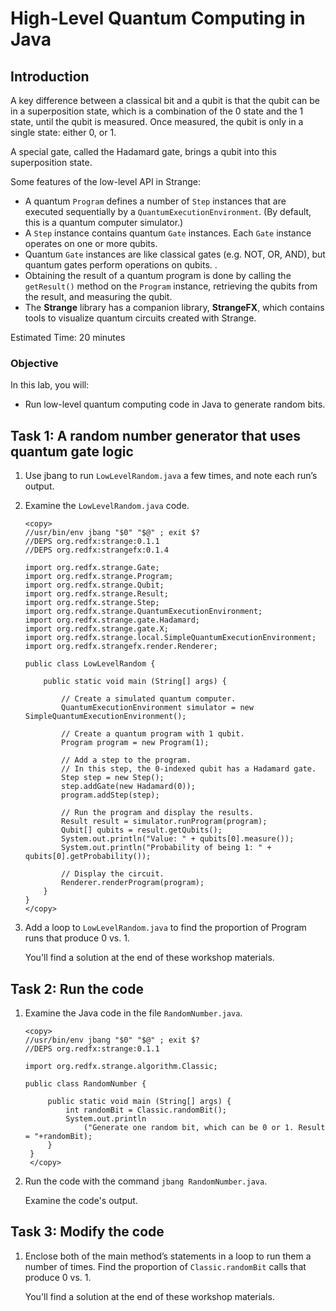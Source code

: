 # High-Level Quantum Computing in Java

## Introduction

A key difference between a classical bit and a qubit is that the qubit can be in a superposition state, which is a combination of the 0 state and the 1 state, until the qubit is measured. Once measured, the qubit is only in a single state: either 0, or 1.

A special gate, called the Hadamard gate, brings a qubit into this superposition state.

Some features of the low-level API in Strange:
* A quantum `Program` defines a number of `Step` instances that are executed sequentially by a `QuantumExecutionEnvironment`. (By default, this is a quantum computer simulator.)
* A `Step` instance contains quantum `Gate` instances. Each `Gate` instance operates on one or more qubits.
* Quantum `Gate` instances are like classical gates (e.g. NOT, OR, AND), but quantum gates perform operations on qubits. . 
* Obtaining the result of a quantum program is done by calling the `getResult()` method on the `Program` instance, retrieving the qubits from the result, and measuring the qubit. 
* The **Strange** library has a companion library, **StrangeFX**, which contains tools to visualize quantum circuits created with Strange. 



Estimated Time: 20 minutes

### Objective

In this lab, you will:
* Run low-level quantum computing code in Java to generate random bits.


## Task 1: A random number generator that uses quantum gate logic

1. Use jbang to run `LowLevelRandom.java` a few times, and note each run’s output.

2. Examine the `LowLevelRandom.java` code.

   ```
   <copy>
   //usr/bin/env jbang "$0" "$@" ; exit $?
   //DEPS org.redfx:strange:0.1.1
   //DEPS org.redfx:strangefx:0.1.4
 
   import org.redfx.strange.Gate;
   import org.redfx.strange.Program;
   import org.redfx.strange.Qubit;
   import org.redfx.strange.Result;
   import org.redfx.strange.Step;
   import org.redfx.strange.QuantumExecutionEnvironment;
   import org.redfx.strange.gate.Hadamard;
   import org.redfx.strange.gate.X;
   import org.redfx.strange.local.SimpleQuantumExecutionEnvironment;
   import org.redfx.strangefx.render.Renderer;
  
   public class LowLevelRandom {
 
       public static void main (String[] args) {
 
           // Create a simulated quantum computer.
           QuantumExecutionEnvironment simulator = new SimpleQuantumExecutionEnvironment();
 
           // Create a quantum program with 1 qubit.
           Program program = new Program(1);
 
           // Add a step to the program.
           // In this step, the 0-indexed qubit has a Hadamard gate.
           Step step = new Step();
           step.addGate(new Hadamard(0));
           program.addStep(step);
 
           // Run the program and display the results.
           Result result = simulator.runProgram(program);
           Qubit[] qubits = result.getQubits();        
           System.out.println("Value: " + qubits[0].measure());
           System.out.println("Probability of being 1: " + qubits[0].getProbability());
 
           // Display the circuit.
           Renderer.renderProgram(program);
       }
   }
   </copy>
   ```

3. Add a loop to `LowLevelRandom.java` to find the proportion of Program runs that produce 0 vs. 1.

   You'll find a solution at the end of these workshop materials.



## Task 2: Run the code

1. Examine the Java code in the file `RandomNumber.java`.

   ```
   <copy>
   //usr/bin/env jbang "$0" "$@" ; exit $?
   //DEPS org.redfx:strange:0.1.1
 
   import org.redfx.strange.algorithm.Classic;
 
   public class RandomNumber {
 
        public static void main (String[] args) {
            int randomBit = Classic.randomBit();
            System.out.println
                ("Generate one random bit, which can be 0 or 1. Result = "+randomBit);
        }
    }
    </copy>
    ```

2. Run the code with the command `jbang RandomNumber.java`.

   Examine the code's output.

## Task 3: Modify the code

1. Enclose both of the main method’s statements in a loop to run them a number of times. Find the proportion of `Classic.randomBit` calls that produce 0 vs. 1.

   You'll find a solution at the end of these workshop materials.


